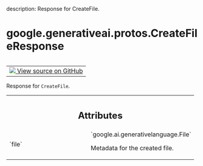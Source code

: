 description: Response for CreateFile.

<div itemscope itemtype="http://developers.google.com/ReferenceObject">
<meta itemprop="name" content="google.generativeai.protos.CreateFileResponse" />
<meta itemprop="path" content="Stable" />
</div>

# google.generativeai.protos.CreateFileResponse

<!-- Insert buttons and diff -->

<table class="tfo-notebook-buttons tfo-api nocontent" align="left">
<td>
  <a target="_blank" href="https://github.com/googleapis/google-cloud-python/tree/main/packages/google-ai-generativelanguage/google/ai/generativelanguage_v1beta/types/file_service.py#L52-L64">
    <img src="https://www.tensorflow.org/images/GitHub-Mark-32px.png" />
    View source on GitHub
  </a>
</td>
</table>



Response for ``CreateFile``.

<!-- Placeholder for "Used in" -->




<!-- Tabular view -->
 <table class="responsive fixed orange">
<colgroup><col width="214px"><col></colgroup>
<tr><th colspan="2"><h2 class="add-link">Attributes</h2></th></tr>

<tr>
<td>
`file`<a id="file"></a>
</td>
<td>
`google.ai.generativelanguage.File`

Metadata for the created file.
</td>
</tr>
</table>



